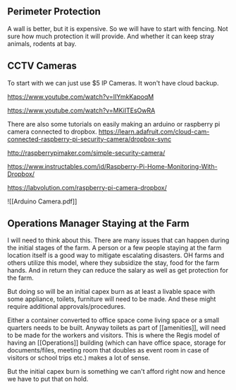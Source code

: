 ## Perimeter Protection

A wall is better, but it is expensive. So we will have to start with fencing. Not sure how much protection it will provide. And whether it can keep stray animals, rodents at bay. 

## CCTV Cameras

To start with we can just use $5 IP Cameras. It won't have cloud backup. 

https://www.youtube.com/watch?v=IIYmkKapoqM

https://www.youtube.com/watch?v=MKiITEsOwRA

There are also some tutorials on easily making an arduino or raspberry pi camera connected to dropbox.
https://learn.adafruit.com/cloud-cam-connected-raspberry-pi-security-camera/dropbox-sync

http://raspberrypimaker.com/simple-security-camera/

https://www.instructables.com/id/Raspberry-Pi-Home-Monitoring-With-Dropbox/

https://labvolution.com/raspberry-pi-camera-dropbox/

![[Arduino Camera.pdf]]

## Operations Manager Staying at the Farm

I will need to think about this. There are many issues that can happen during the initial stages of the farm. A person or a few people staying at the farm location itself is a good way to mitigate escalating disasters. OH farms and others utilize this model, where they subsidize the stay, food for the farm hands. And in return they can reduce the salary as well as get protection for the farm. 

But doing so will be an initial capex burn as at least a livable space with some appliance, toilets, furniture will need to be made. And these might require additional approvals/procedures. 

Either a container converted to office space come living space or a small quarters needs to be built. Anyway toilets as part of [[amenities]], will need to be made for the workers and visitors. This is where the Regis model of having an [[Operations]] building (which can have office space, storage for documents/files, meeting room that doubles as event room in case of visitors or school trips etc.) makes a lot of sense. 

But the initial capex burn is something we can't afford right now and hence we have to put that on hold.
